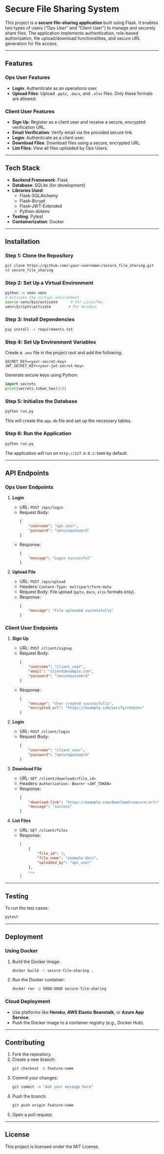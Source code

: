# Secure File Sharing System

This project is a **secure file-sharing application** built using Flask. It enables two types of users (“Ops User” and “Client User”) to manage and securely share files. The application implements authentication, role-based authorization, file upload/download functionalities, and secure URL generation for file access.

---

## **Features**

### **Ops User Features**
- **Login**: Authenticate as an operations user.
- **Upload Files**: Upload `.pptx`, `.docx`, and `.xlsx` files. Only these formats are allowed.

### **Client User Features**
- **Sign Up**: Register as a client user and receive a secure, encrypted verification URL.
- **Email Verification**: Verify email via the provided secure link.
- **Login**: Authenticate as a client user.
- **Download Files**: Download files using a secure, encrypted URL.
- **List Files**: View all files uploaded by Ops Users.

---

## **Tech Stack**
- **Backend Framework**: Flask
- **Database**: SQLite (for development)
- **Libraries Used**:
  - Flask-SQLAlchemy
  - Flask-Bcrypt
  - Flask-JWT-Extended
  - Python-dotenv
- **Testing**: Pytest
- **Containerization**: Docker

---

## **Installation**

### **Step 1: Clone the Repository**
```bash
git clone https://github.com/<your-username>/secure_file_sharing.git
cd secure_file_sharing
```

### **Step 2: Set Up a Virtual Environment**
```bash
python -m venv venv
# Activate the virtual environment
source venv/bin/activate      # For Linux/Mac
venv\Scripts\activate        # For Windows
```

### **Step 3: Install Dependencies**
```bash
pip install -r requirements.txt
```

### **Step 4: Set Up Environment Variables**
Create a `.env` file in the project root and add the following:
```env
SECRET_KEY=<your-secret-key>
JWT_SECRET_KEY=<your-jwt-secret-key>
```
Generate secure keys using Python:
```python
import secrets
print(secrets.token_hex(32))
```

### **Step 5: Initialize the Database**
```bash
python run.py
```
This will create the `app.db` file and set up the necessary tables.

### **Step 6: Run the Application**
```bash
python run.py
```
The application will run on `http://127.0.0.1:5000` by default.

---

## **API Endpoints**

### **Ops User Endpoints**
1. **Login**  
   - URL: `POST /ops/login`
   - Request Body:
     ```json
     {
         "username": "ops_user",
         "password": "securepassword"
     }
     ```
   - Response:
     ```json
     {
         "message": "Login successful"
     }
     ```

2. **Upload File**  
   - URL: `POST /ops/upload`
   - Headers: `Content-Type: multipart/form-data`
   - Request Body: File upload (`pptx`, `docx`, `xlsx` formats only).
   - Response:
     ```json
     {
         "message": "File uploaded successfully"
     }
     ```

### **Client User Endpoints**
1. **Sign Up**  
   - URL: `POST /client/signup`
   - Request Body:
     ```json
     {
         "username": "client_user",
         "email": "client@example.com",
         "password": "securepassword"
     }
     ```
   - Response:
     ```json
     {
         "message": "User created successfully",
         "encrypted_url": "https://example.com/verify/<token>"
     }
     ```

2. **Login**  
   - URL: `POST /client/login`
   - Request Body:
     ```json
     {
         "username": "client_user",
         "password": "securepassword"
     }
     ```

3. **Download File**  
   - URL: `GET /client/download/<file_id>`
   - Headers: `Authorization: Bearer <JWT_TOKEN>`
   - Response:
     ```json
     {
         "download-link": "https://example.com/download/<secure-url>",
         "message": "success"
     }
     ```

4. **List Files**  
   - URL: `GET /client/files`
   - Response:
     ```json
     [
         {
             "file_id": 1,
             "file_name": "example.docx",
             "uploaded_by": "ops_user"
         },
         ...
     ]
     ```

---

## **Testing**
To run the test cases:
```bash
pytest
```

---

## **Deployment**

### **Using Docker**
1. Build the Docker image:
   ```bash
   docker build -t secure-file-sharing .
   ```
2. Run the Docker container:
   ```bash
   docker run -p 5000:5000 secure-file-sharing
   ```

### **Cloud Deployment**
- Use platforms like **Heroku**, **AWS Elastic Beanstalk**, or **Azure App Service**.
- Push the Docker image to a container registry (e.g., Docker Hub).

---

## **Contributing**
1. Fork the repository.
2. Create a new branch:
   ```bash
   git checkout -b feature-name
   ```
3. Commit your changes:
   ```bash
   git commit -m "Add your message here"
   ```
4. Push the branch:
   ```bash
   git push origin feature-name
   ```
5. Open a pull request.

---

## **License**
This project is licensed under the MIT License.

